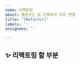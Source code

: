 ```yaml
---
name: 리팩토링
about: 클린코드 및 디렉토리 구조 변경
title: "[Refactor]"
labels: ''
assignees: ''

---
```


## ✨ 리팩토링 할 부분

<br>
